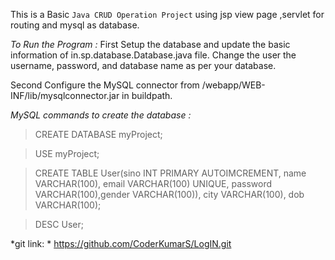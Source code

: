 This is a Basic ``Java CRUD Operation Project`` using jsp view page ,servlet for routing and mysql as database.

*To Run the Program :*
First Setup the database and update the basic information of in.sp.database.Database.java file.
Change the user the username, password, and database name as per your database.

Second Configure the MySQL connector from /webapp/WEB-INF/lib/mysqlconnector.jar in buildpath.


*MySQL commands to create the database :*
> CREATE DATABASE myProject;

> USE myProject;

> CREATE TABLE User(sino INT PRIMARY AUTOIMCREMENT, name VARCHAR(100), email VARCHAR(100) UNIQUE, password VARCHAR(100),gender VARCHAR(100)), city VARCHAR(100), dob VARCHAR(100);

> DESC User;

*git link: *
https://github.com/CoderKumarS/LogIN.git